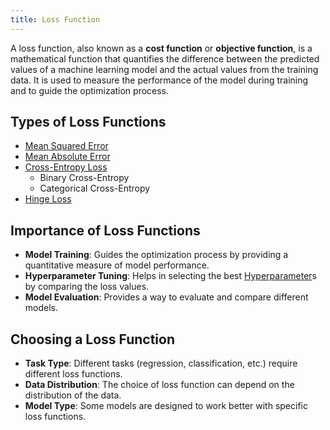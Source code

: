 ```yaml
---
title: Loss Function
---
```


A loss function, also known as a **cost function** or **objective function**, is a mathematical function that quantifies the difference between the predicted values of a machine learning model and the actual values from the training data. It is used to measure the performance of the model during training and to guide the optimization process.

## Types of Loss Functions
- [Mean Squared Error](/machine-learning-foundations/mean-squared-error)
- [Mean Absolute Error](/machine-learning-foundations/mean-absolute-error)
- [Cross-Entropy Loss](/machine-learning-foundations/cross-entropy-loss)
	- Binary Cross-Entropy
	- Categorical Cross-Entropy
- [Hinge Loss](/machine-learning-foundations/hinge-loss)
## Importance of Loss Functions
-  **Model Training**: Guides the optimization process by providing a quantitative measure of model performance.
-  **Hyperparameter Tuning**: Helps in selecting the best [Hyperparameter](/machine-learning-foundations/parameters-and-hyperparameters)s by comparing the loss values.
-  **Model Evaluation**: Provides a way to evaluate and compare different models.

## Choosing a Loss Function
-  **Task Type**: Different tasks (regression, classification, etc.) require different loss functions.
-  **Data Distribution**: The choice of loss function can depend on the distribution of the data.
-  **Model Type**: Some models are designed to work better with specific loss functions.


